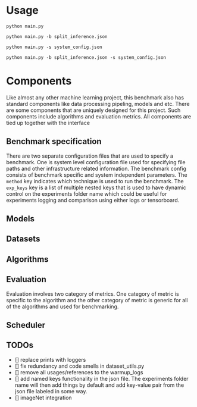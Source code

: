# Usage
`python main.py`

`python main.py -b split_inference.json`

`python main.py -s system_config.json`

`python main.py -b split_inference.json -s system_config.json`

# Components
Like almost any other machine learning project, this benchmark also has standard components like data processing pipeling, models and etc. There are some components that are uniquely designed for this project. Such components include algorithms and evaluation metrics. All components are tied up together with the interface
## Benchmark specification
There are two separate configuration files that are used to specify a benchmark. One is system level configuration file used for specifying file paths and other infrastructure related information. The benchmark config consists of benchmark specific and system independent parameters. The `method` key indicates which technique is used to run the benchmark. The `exp_keys` key is a list of multiple nested keys that is used to have dynamic control on the experiments folder name which could be useful for experiments logging and comparison using either logs or tensorboard.
## Models
## Datasets
## Algorithms
## Evaluation
Evaluation involves two category of metrics. One category of metric is specific to the algorithm and the other category of metric is generic for all of the algorithms and used for benchmarking.
## Scheduler

## TODOs
- [] replace prints with loggers
- [] fix redundancy and code smells in dataset_utils.py
- [] remove all usages/references to the warmup_logs
- [] add named keys functionality in the json file. The experiments folder name will then add things by default and add key-value pair from the json file labeled in some way.
- [] imageNet integration